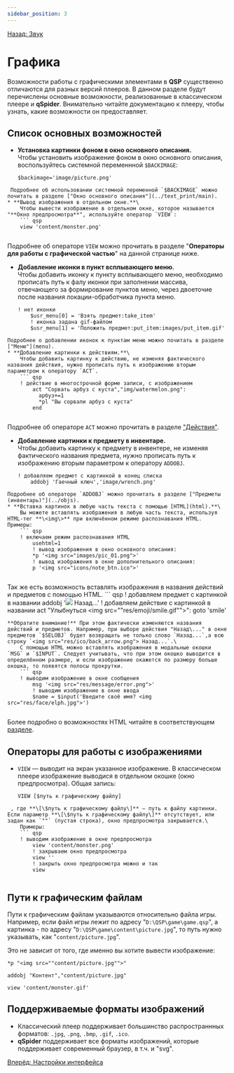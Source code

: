 ```yaml
---
sidebar_position: 3
---
```

[Назад: Звук](sound)

# Графика

Возможности работы с графическими элементами в **QSP** существенно отличаются для разных версий плееров. В данном разделе будут перечислены основные возможности, реализованные в классическом плеере и **qSpider**. Внимательно читайте документацию к плееру, чтобы узнать, какие возможности он предоставляет.

## Список основных возможностей

* **Установка картинки фоном в окно основного описания.**\
    Чтобы установить изображение фоном в окно основного описания, воспользуйтесь системной переменнной `$BACKIMAGE`:
    ``` qsp
    $backimage='image/picture.png'
    
```
 Подробнее об использовании системной переменной `$BACKIMAGE` можно почитать в разделе ["Окно основного описания"](../text_print/main).
* **Вывод изображения в отдельном окне.**\
    Чтобы вывести изображение в отдельном окне, которое называется "**Окно предпросмотра**", используйте оператор `VIEW`:
    ``` qsp
    view 'content/monster.png'
    
```
Подробнее об операторе `VIEW` можно прочитать в разделе "**Операторы для работы с графической частью**" на данной странице ниже.
* **Добавление иконки в пункт всплывающего меню.**\
    Чтобы добавить иконку к пункту всплывающего меню, необходимо прописать путь к фалу иконки при заполнении массива, отвечающего за формирование пунктов меню, через двоеточие после названия локации-обработчика пункта меню.
    ``` qsp
    ! нет иконки
        $usr_menu[0] = 'Взять предмет:take_item'
        ! иконка задана gif-файлом
        $usr_menu[1] = 'Положить предмет:put_item:images/put_item.gif'
    
```
Подробнее о добавлении иконок к пунктам меню можно почитать в разделе ["Меню"](menu).
* **Добавление картинки к действиям.**\
    Чтобы добавить картинку к действию, не изменяя фактического названия действия, нужно прописать путь к изображению вторым параметром к оператору `ACT`.
    ``` qsp
    ! действие в многострочной форме записи, с изображением
        act "Сорвать арбуз с куста","img/watermelon.png":
          арбуз+=1
          *pl "Вы сорвали арбуз с куста"
        end
    
```
 Подробнее об операторе `ACT` можно прочитать в разделе ["Действия"](../acts).
* **Добавление картинки к предмету в инвентаре.**\
    Чтобы добавить картинку к предмету в инвентере, не изменяя фактического названия предмета, нужно прописать путь к изображению вторым параметром к оператору `ADDOBJ`.
    ``` qsp
    ! добавляем предмет с картинкой в конец списка
        addobj 'Гаечный ключ','image/wrench.png'
    
```
Подробнее об операторе `ADDOBJ` можно прочитать в разделе ["Предметы (инвентарь)"](../objs).
* **Вставка картинок в любую часть текста с помощью [HTML](html).**\
    Вы можете вставлять изображения в любую часть текста, используя HTML-тег **\<img\>** при включённом режиме распознавания HTML. Примеры:
    ``` qsp
    ! включаем режим распознавания HTML
        usehtml=1
        ! вывод изображения в окно основного описания:
        *p '<img src="images/pic_01.png">'
        ! вывод изображения в окне дополнительного описания:
        p '<img src="icons/note_btn.ico">'
    
```
Так же есть возможность вставлять изображения в названия действий и предметов с помощью HTML. 
    ``` qsp
    ! добавляем предмет с картинкой в названии
        addobj '<img src="res/ico/back_arrow.png"> Назад...'
        ! добавляем действие с картинкой в названии
        act "Улыбнуться <img src=""res/emoji/smile.gif"">": goto 'smile'
    
```
**Обратите внимание!** При этом фактически изменяются названия действий и предметов. Например, при выборе действия "Назад\..." в окне предметов `$SELOBJ` будет возвращать не только слово `Назад...`,а всю строку `<img src="res/ico/back_arrow.png"> Назад...`.\
    С помощью HTML можно вставлять изображения в модальные окошки `MSG` и `$INPUT`. Следует учитывать, что при этом окошко выводится в определённом размере, и если изображение окажется по размеру больше окошка, то появятся полосы прокрутки.
    ``` qsp
    ! выводим изображение в окне сообщения
        msg '<img src="res/message/error.png">'
        ! выводим изображение в окне ввода
        $name = $input('Введите своё имя? <img src="res/face/elph.jpg">')
    
```
Более подробно о возможностях HTML читайте в соответствующем [разделе](html).

## Операторы для работы с изображениями

* `VIEW` — выводит на экран указанное изображение. В классическом плеере изображение выводися в отдельном окошке (окно предпросмотра). Общая запись:
    ``` qsp
    VIEW [$путь к графическому файлу]
    
```
 , где **\[\$путь к графическому файлу\]** — путь к файлу картинки. Если параметр **\[\$путь к графическому файлу\]** отсутствует, или задан как `""` (пустая строка), окно предпросмотра закрывается.\
    Примеры:
    ``` qsp
    ! выводим изображение в окне предпросмотра
        view 'content/monster.png'
        ! закрываем окно предпросмотра
        view ''
        ! закрыть окно предпросмотра можно и так
        view
    
```


## Пути к графическим файлам

Пути к графическим файлам указываются относительно файла игры. Например, если файл игры лежит по адресу "`D:\QSP\game\game.qsp`", а картинка - по адресу "`D:\QSP\game\content\picture.jpg`", то путь нужно указывать, как "`content/picture.jpg`".

Это не зависит от того, где именно вы хотите вывести изображение:

``` qsp
*p "<img src=""content/picture.jpg"">"

addobj "Контент","content/picture.jpg"

view 'content/monster.gif'
```

## Поддерживаемые форматы изображений

* Классический плеер поддерживает большинство распространнных форматов: `.jpg`, `.png`, `.bmp`, `.gif`, `.ico`.
* **qSpider** поддерживает все форматы изображений, которые поддерживает современный браузер, в т.ч. и "svg".

[Вперёд: Настройки интерфейса](interface)
